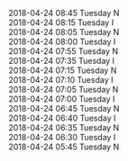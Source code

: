 2018-04-24 08:45 Tuesday  N  
2018-04-24 08:15 Tuesday  I  
2018-04-24 08:05 Tuesday  N  
2018-04-24 08:00 Tuesday  I  
2018-04-24 07:55 Tuesday  N  
2018-04-24 07:35 Tuesday  I  
2018-04-24 07:15 Tuesday  N  
2018-04-24 07:10 Tuesday  I  
2018-04-24 07:05 Tuesday  N  
2018-04-24 07:00 Tuesday  I  
2018-04-24 06:45 Tuesday  N  
2018-04-24 06:40 Tuesday  I  
2018-04-24 06:35 Tuesday  N  
2018-04-24 06:30 Tuesday  I  
2018-04-24 05:45 Tuesday  N  
